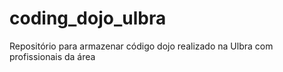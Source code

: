 # coding_dojo_ulbra
Repositório para armazenar código dojo realizado na Ulbra com profissionais da área
